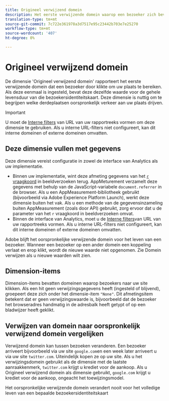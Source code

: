```yaml
---
title: Origineel verwijzend domein
description: Het eerste verwijzende domein waarop een bezoeker zich bevond voordat hij op uw site klikte.
translation-type: tm+mt
source-git-commit: 7c722e361978a3d7517e95c23442b703e7e25270
workflow-type: tm+mt
source-wordcount: '407'
ht-degree: 0%

---
```



# Origineel verwijzend domein

De dimensie &#39;Origineel verwijzend domein&#39; rapporteert het eerste verwijzende domein dat een bezoeker door klikte om uw plaats te bereiken. Als deze eenmaal is ingesteld, bevat deze dezelfde waarde voor de gehele levensduur van die bezoekersidentiteitskaart. Deze dimensie is nuttig om te begrijpen welke derdeplaatsen oorspronkelijk verkeer aan uw plaats drijven.

>[!IMPORTANT]
>
>U moet de [Interne filters](/help/admin/admin/internal-url-filter-admin.md) van URL van uw rapportreeks vormen om deze dimensie te gebruiken. Als u interne URL-filters niet configureert, kan dit interne domeinen of externe domeinen omvatten.

## Deze dimensie vullen met gegevens

Deze dimensie vereist configuratie in zowel de interface van Analytics als uw implementatie.

* Binnen uw implementatie, wint deze afmeting gegevens van het [`r` vraagkoord](/help/implement/validate/query-parameters.md) in beeldverzoeken terug. AppMeturement verzamelt deze gegevens met behulp van de JavaScript-variabele `document.referrer` in de browser. Als u een AppMeasurement-bibliotheek gebruikt (bijvoorbeeld via Adobe Experience Platform Launch), werkt deze dimensie buiten het vak. Als u een methode van de gegevensinzameling buiten AppMeasurement (zoals door API) gebruikt, zorg ervoor dat u de parameter van het `r` vraagkoord in beeldverzoeken omvat.
* Binnen de interface van Analytics, moet u de [Interne filters](/help/admin/admin/internal-url-filter-admin.md)van URL van uw rapportreeks vormen. Als u interne URL-filters niet configureert, kan dit interne domeinen of externe domeinen omvatten.

Adobe blijft het oorspronkelijke verwijzende domein voor het leven van een bezoeker. Wanneer een bezoeker op een ander domein een koppeling verlaat en erop klikt, wordt de nieuwe waarde niet opgenomen. Zie Domein [](referring-domain.md)verwijzen als u nieuwe waarden wilt zien.

## Dimension-items

Dimension-items bevatten domeinen waarop bezoekers naar uw site klikken. Als een hit geen verwijzingsgegevens heeft (ingesteld of blijvend), groepeert deze zich onder het dimensie-item `"None"`. Dit afmetingsitem betekent dat er geen verwijzingswaarde is, bijvoorbeeld dat de bezoeker het browseradres handmatig in de adresbalk heeft getypt of op een bladwijzer heeft geklikt.

## Verwijzen van domein naar oorspronkelijk verwijzend domein vergelijken

Verwijzend domein kan tussen bezoeken veranderen. Een bezoeker arriveert bijvoorbeeld via uw site `google.com`en een week later arriveert u via uw site `twitter.com`. Uiteindelijk kopen ze op uw site. Als u het verwijzingsdomein gebruikt als de dimensie met de laatste aanraakkenmerk, `twitter.com` krijgt u krediet voor de aankoop. Als u Origineel verwijzend domein als dimensie gebruikt, `google.com` krijgt u krediet voor de aankoop, ongeacht het toewijzingsmodel.

Het oorspronkelijke verwijzende domein verandert nooit voor het volledige leven van een bepaalde bezoekersidentiteitskaart
